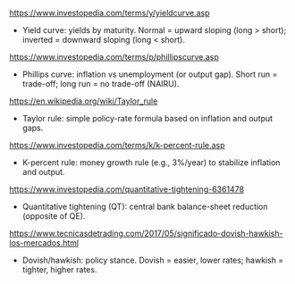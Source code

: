 https://www.investopedia.com/terms/y/yieldcurve.asp
* Yield curve: yields by maturity. Normal = upward sloping (long > short); inverted = downward sloping (long < short).

https://www.investopedia.com/terms/p/phillipscurve.asp
* Phillips curve: inflation vs unemployment (or output gap). Short run = trade-off; long run = no trade-off (NAIRU).

https://en.wikipedia.org/wiki/Taylor_rule
* Taylor rule: simple policy-rate formula based on inflation and output gaps.

https://www.investopedia.com/terms/k/k-percent-rule.asp
* K-percent rule: money growth rule (e.g., 3%/year) to stabilize inflation and output.


https://www.investopedia.com/quantitative-tightening-6361478
* Quantitative tightening (QT): central bank balance-sheet reduction (opposite of QE).


https://www.tecnicasdetrading.com/2017/05/significado-dovish-hawkish-los-mercados.html
* Dovish/hawkish: policy stance. Dovish = easier, lower rates; hawkish = tighter, higher rates.